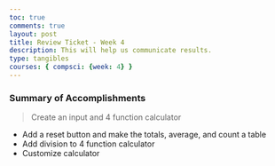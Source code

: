 ```yaml
---
toc: true
comments: true
layout: post
title: Review Ticket - Week 4
description: This will help us communicate results.
type: tangibles
courses: { compsci: {week: 4} }
---
```


### Summary of Accomplishments
> Create an input and 4 function calculator
- Add a reset button and make the totals, average, and count a table
- Add division to 4 function calculator
- Customize calculator